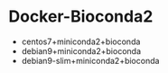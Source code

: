 # Docker-Bioconda2

* centos7+miniconda2+bioconda
* debian9+miniconda2+bioconda
* debian9-slim+miniconda2+bioconda
